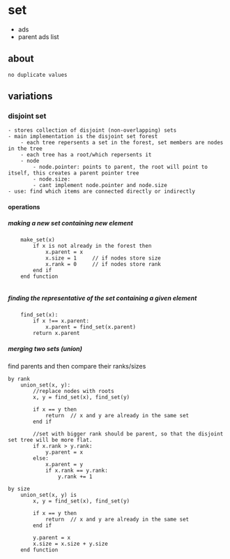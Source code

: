 # set
- ads
- parent ads list

## about
    no duplicate values

## variations
### disjoint set
    - stores collection of disjoint (non-overlapping) sets
    - main implementation is the disjoint set forest
        - each tree repersents a set in the forest, set members are nodes in the tree
        - each tree has a root/which repersents it
        - node
            - node.pointer: points to parent, the root will point to itself, this creates a parent pointer tree
            - node.size:
            - cant implement node.pointer and node.size
    - use: find which items are connected directly or indirectly

#### operations
##### making a new set containing new element
```
    make_set(x)
        if x is not already in the forest then
            x.parent = x
            x.size = 1     // if nodes store size
            x.rank = 0     // if nodes store rank
        end if
    end function


```
##### finding the representative of the set containing a given element
```
    find_set(x):
        if x !== x.parent:
            x.parent = find_set(x.parent)
        return x.parent
```
##### merging two sets (union)
find parents and then compare their ranks/sizes
```
by rank
    union_set(x, y):
        //replace nodes with roots
        x, y = find_set(x), find_set(y)

        if x == y then
            return  // x and y are already in the same set
        end if

        //set with bigger rank should be parent, so that the disjoint set tree will be more flat.
        if x.rank > y.rank:
            y.parent = x
        else:
            x.parent = y
            if x.rank == y.rank:
                y.rank += 1

by size
    union_set(x, y) is
        x, y = find_set(x), find_set(y)

        if x == y then
            return  // x and y are already in the same set
        end if

        y.parent = x
        x.size = x.size + y.size
    end function
```
